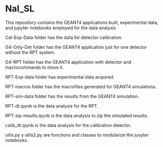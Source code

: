 # NaI_SL
This repository contains the GEANT4 applications built, experimental data, and jupyter notebooks employed for the data analysis

Cal-Exp-Data folder has the data for detector calibration.

G4-Only-Det folder has the GEANT4 application just for one detector without the RPT system.

G4-RPT folder has the GEANT4 application with detector and macrocommands to move it.

RPT-Exp-data folder has experimental data acquired.

RPT-macros folder has the macrofiles generated for GEANT4 simulations.

RPT-sim-data folder has the results from the GEANT4 simulation.

RPT-dt.ipynb is the data analysis for the RPT.

RPT-zip-results.ipynb is the data analysis to zip the simulated results.

calib_dt.ipynb is the data analysis for the calibration detector.

utils.py y utils2.py are functions and classes to modularize the juoyter notebooks.
